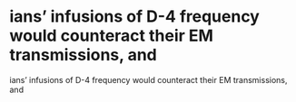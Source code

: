 # ians’ infusions of  D-4 frequency would counteract their EM transmissions, and

ians’ infusions of  D-4 frequency would counteract their EM transmissions, and